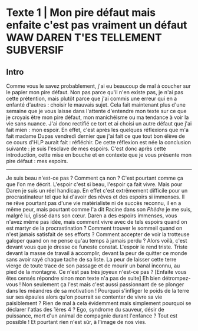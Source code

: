 Texte 1 | Mon pire défaut mais enfaite c'est pas vraiment un défaut WAW DAREN T'ES TELLEMENT SUBVERSIF
==

Intro
-----

Comme vous le savez probablement, j'ai eu beaucoup de mal à coucher sur
le papier mon pire défaut. Non pas parce qu'il n'en existe pas, je n'ai
pas cette prétention, mais plutôt parce que j'ai commis une erreur qui
en a enfanté d'autres : choisir le mauvais sujet. Cela fait maintenant
plus d'une semaine que je vous laisse dans l'attente d'entendre mon
texte sur ce que je croyais être mon pire défaut, mon manichéisme ou ma
tendance à voir la vie sans nuance. J'ai donc rectifié ce tort et ai
choisi un autre défaut que j'ai fait mien : mon espoir. En effet, c'est
après les quelques réflexions que m'a fait madame Dupas vendredi dernier
que j'ai fait ce que tout bon élève de ce cours d'HLP aurait fait :
réfléchir. De cette réflexion est née la conclusion suivante : je suis
l'esclave de mes espoirs. C'est donc après cette introduction, cette
mise en bouche et en contexte que je vous présente mon pire défaut : mes
espoirs.


----

Je suis beau n'est-ce pas ? Comment ça non ? C'est pourtant comme ça que
l'on me décrit. L'espoir c'est si beau, l'espoir ça fait vivre. Mais
pour Daren je suis un réel handicap. En effet c'est extrêmement
difficile pour un procrastinateur tel que lui d'avoir des rêves et des
espoirs si immenses. Il ne rêve pourtant pas d'une vie matérialiste ni
de succès reconnu, il en a même peur, mais pourtant comme l'a dit Racine
dans son *Phèdre* je me suis, malgré lui, glissé dans son cœur. Daren a
des espoirs immenses, vous n'avez même pas idée, mais comment vivre avec
de tels espoirs quand on est martyr de la procrastination ? Comment
trouver le sommeil quand on n'est jamais satisfait de ses efforts ?
Comment accepter de voir la trotteuse galoper quand on ne pense qu'au
temps à jamais perdu ? Alors voilà, c'est devant vous que je dresse ce
funeste constat. L'espoir le rend triste. Triste devant la masse de
travail à accomplir, devant la peur de quitter ce monde sans avoir rayé
chaque tache de sa liste. La peur de laisser cette terre vierge de toute
trace de son passage et de mourir un banal inconnu, au pied de la
montagne. Ce n'est pas très joyeux n'est-ce pas ? [Enfaite vous êtes
censés répondre sinon mon texte n'a pas de suite] Eh bien
détrompez-vous ! Non seulement ça l'est mais c'est aussi passionnant de
se plonger dans les méandres de sa motivation ! Pourquoi s'infliger le
poids de la terre sur ses épaules alors qu'on pourrait se contenter de
vivre sa vie paisiblement ? Rien de mal à cela évidemment mais
simplement pourquoi se déclarer l'atlas des 1ères 4 ? Ego, syndrome du
sauveur, désir de puissance, mort d'un animal de compagnie durant
l'enfance ? Tout est possible ! Et pourtant rien n'est sûr, à l'image de
nos vies.
<!--stackedit_data:
eyJoaXN0b3J5IjpbLTk3NzExMTg5Nl19
-->